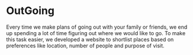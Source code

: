 # OutGoing
Every time we make plans of going out with your family or friends, we end up spending a lot of time figuring out where we would like to go. To make this task easier, we developed a website to shortlist places based on preferences like location, number of people and purpose of visit.
